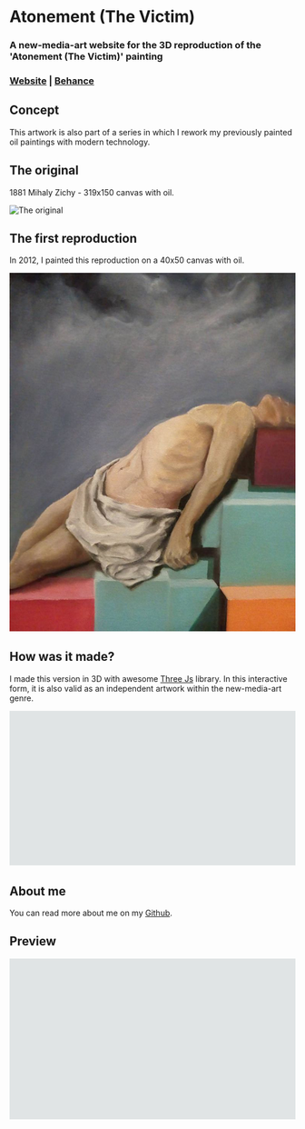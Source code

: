 # Atonement (The Victim)

### A new-media-art website for the 3D reproduction of the 'Atonement (The Victim)' painting
### [Website](https://atonementthevictim.com) | [Behance](https://www.behance.net/gallery/128515397/Atonement-The-Victim)

## Concept

This artwork is also part of a series in which I rework my previously painted oil paintings with modern technology.

## The original

1881 Mihaly Zichy - 319x150 canvas with oil.

![The original](https://raw.githubusercontent.com/C4RC0/atonement-the-victim/master/packages/atonement-the-victim/src/common/components/Concept/original.jpg)

## The first reproduction

In 2012, I painted this reproduction on a 40x50 canvas with oil. 

![The first reproduction](https://raw.githubusercontent.com/C4RC0/atonement-the-victim/master/packages/atonement-the-victim/src/common/components/Concept/photo.jpg)

## How was it made?

I made this version in 3D with awesome [Three Js](https://github.com/mrdoob/three.js) library. In this interactive form, it is also valid as an independent artwork within the new-media-art genre.

![How was it made](https://raw.githubusercontent.com/C4RC0/atonement-the-victim/master/packages/atonement-the-victim/src/common/components/Concept/how-was-it-made.jpg)

## About me

You can read more about me on my [Github](https://github.com/C4RC0).

## Preview

![Default](https://raw.githubusercontent.com/C4RC0/atonement-the-victim/master/packages/atonement-the-victim/src/common/components/Concept/preview-1920x1080.jpg)
